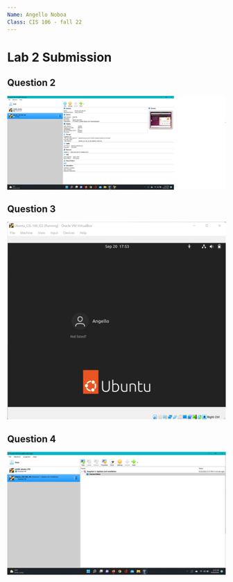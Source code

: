 ```yaml
---
Name: Angello Noboa
Class: CIS 106 - fall 22
---
```


# Lab 2 Submission

## Question 2

![Q2](Q2.jpg)

## Question 3

![Q3](Q3.jpg)

## Question 4

![Q4](Q4.jpg)